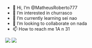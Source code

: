 - 👋 Hi, I’m @MatheusRoberto777
- 👀 I’m interested in churrasco
- 🌱 I’m currently learning sei nao
- 💞️ I’m looking to collaborate on nada
- 📫 How to reach me 1A n 31

![]([https://media1.giphy.com/media/v1.Y2lkPTc5MGI3NjExeGNwYWJha3JrczRzaDM4dmQ5cGU2ZGI4c3A5Z3QwZmY1MjJ1b2t3eiZlcD12MV9pbnRlcm5hbF9naWZfYnlfaWQmY3Q9Zw/CYyzXsZ8ZfCoOSXnbV/giphy.gif](https://www.google.com/url?sa=i&url=https%3A%2F%2Fsteamcommunity.com%2Fsharedfiles%2Ffiledetails%2F%3Fid%3D3052902377&psig=AOvVaw3tsJpkWlFCmm9HpHLqr_Gc&ust=1700913194094000&source=images&cd=vfe&opi=89978449&ved=0CBEQjRxqFwoTCNinhMnJ3IIDFQAAAAAdAAAAABAD)https://www.google.com/url?sa=i&url=https%3A%2F%2Fsteamcommunity.com%2Fsharedfiles%2Ffiledetails%2F%3Fid%3D3052902377&psig=AOvVaw3tsJpkWlFCmm9HpHLqr_Gc&ust=1700913194094000&source=images&cd=vfe&opi=89978449&ved=0CBEQjRxqFwoTCNinhMnJ3IIDFQAAAAAdAAAAABAD)
![](https://cdn.akamai.steamstatic.com/steamcommunity/public/images/items/1442870/5c6d12fe965d46def2989e9fb74fc0b100765258.gif[)
